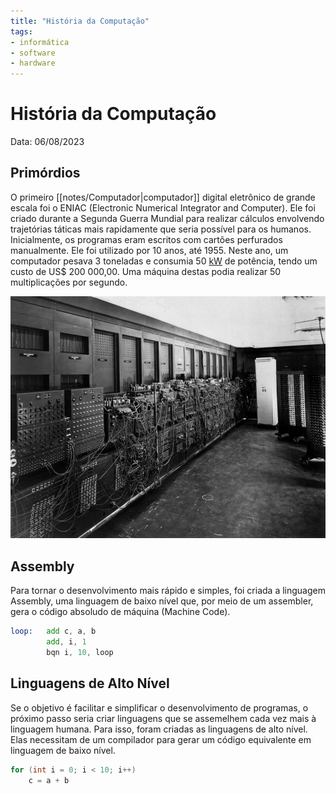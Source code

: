 ```yaml
---
title: "História da Computação"
tags:
- informática
- software
- hardware
---
```

# História da Computação

Data: 06/08/2023

## Primórdios

O primeiro [[notes/Computador|computador]] digital eletrônico de grande escala foi o ENIAC (Electronic Numerical Integrator and Computer). Ele foi criado durante a Segunda Guerra Mundial para realizar cálculos envolvendo trajetórias táticas mais rapidamente que seria possível para os humanos. Inicialmente, os programas eram escritos com cartões perfurados manualmente. Ele foi utilizado por 10 anos, até 1955. Neste ano, um computador pesava 3 toneladas e consumia 50 [kW](https://pt.wikipedia.org/wiki/Watt "Watt") de potência, tendo um custo de US$ 200 000,00. Uma máquina destas podia realizar 50 multiplicações por segundo.

![ENIAC|300](notes/Imagens/eniac.jpg)

## Assembly

Para tornar o desenvolvimento mais rápido e simples, foi criada a linguagem Assembly, uma linguagem de baixo nível que, por meio de um assembler, gera o código absoludo de máquina (Machine Code).

```asm {title="Baixo nível (Assembly)"}
loop:   add c, a, b
		add, i, 1
		bqn i, 10, loop
```

## Linguagens de Alto Nível

Se o objetivo é facilitar e simplificar o desenvolvimento de programas, o próximo passo seria criar linguagens que se assemelhem cada vez mais à linguagem humana. Para isso, foram criadas as linguagens de alto nível. Elas necessitam de um compilador para gerar um código equivalente em linguagem de baixo nível. 

```c {title="Alto nível ([[notes/C|C]])"}
for (int i = 0; i < 10; i++)
	c = a + b
```
